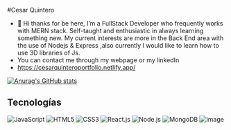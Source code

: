 #Cesar Quintero
- 👋 Hi thanks for be here, I’m a FullStack Developer who frequently works with MERN stack.
Self-taught and enthusiastic in always learning something new.
My current interests are more in the Back End area with the use of Nodejs & Express ,also currently I would like to learn how to use 3D libraries of Js.
- You can contact me through my webpage or my linkedIn
- https://cesarquinteroportfolio.netlify.app/

[![Anurag's GitHub stats](https://github-readme-stats.vercel.app/api?username=CesarQuint&show_icons=true&theme=vue-dark)](https://github.com/anuraghazra/github-readme-stats)

## Tecnologías

![JavaScript](https://img.shields.io/badge/-JavaScript-yellow)
![HTML5](https://img.shields.io/badge/-HTML5-orange)
![CSS3](https://img.shields.io/badge/-CSS3-blue)
![React.js](https://img.shields.io/badge/-React.js-blueviolet)
![Node.js](https://img.shields.io/badge/-Node.js-green)
![MongoDB](https://img.shields.io/badge/-MongoDB-brightgreen)
![[image]({BadgeURLHere})](https://img.shields.io/badge/MongoDB-4EA94B?style=for-the-badge&logo=mongodb&logoColor=white
)
